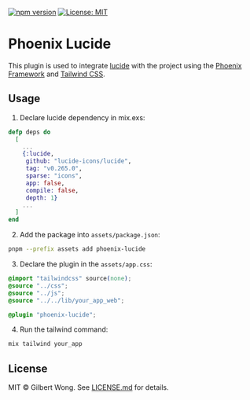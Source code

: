 [![npm version](https://img.shields.io/npm/v/phoenix-lucide)](https://www.npmjs.com/package/phoenix-lucide)
[![License: MIT](https://img.shields.io/badge/License-MIT-blue.svg)](LICENSE.md)

# Phoenix Lucide

This plugin is used to integrate [lucide][lucide] with the project using the
[Phoenix Framework][phoenix-framework] and [Tailwind CSS][tailwind].


## Usage

1. Declare lucide dependency in mix.exs:

``` elixir
defp deps do
  [
    ...
    {:lucide,
     github: "lucide-icons/lucide",
     tag: "v0.265.0",
     sparse: "icons",
     app: false,
     compile: false,
     depth: 1}
    ...
  ]
end
```

2. Add the package into `assets/package.json`:

```bash
pnpm --prefix assets add phoenix-lucide
```

3. Declare the plugin in the `assets/app.css`:

``` css
@import "tailwindcss" source(none);
@source "../css";
@source "../js";
@source "../../lib/your_app_web";

@plugin "phoenix-lucide";
```

4. Run the tailwind command:

```js
mix tailwind your_app
```

## License

MIT © Gilbert Wong. See [LICENSE.md](LICENSE.md) for details.

[lucide]: https://lucide.dev
[phoenix-framework]: https://www.phoenixframework.org
[tailwind]: https://tailwindcss.com
